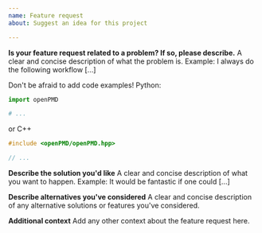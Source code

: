 ```yaml
---
name: Feature request
about: Suggest an idea for this project

---
```


**Is your feature request related to a problem? If so, please describe.**
A clear and concise description of what the problem is.
Example: I always do the following workflow [...]

Don't be afraid to add code examples!
Python:
```python
import openPMD

# ...
```
or C++
```C++
#include <openPMD/openPMD.hpp>

// ...
```

**Describe the solution you'd like**
A clear and concise description of what you want to happen.
Example: It would be fantastic if one could [...]

**Describe alternatives you've considered**
A clear and concise description of any alternative solutions or features you've considered.

**Additional context**
Add any other context about the feature request here.
